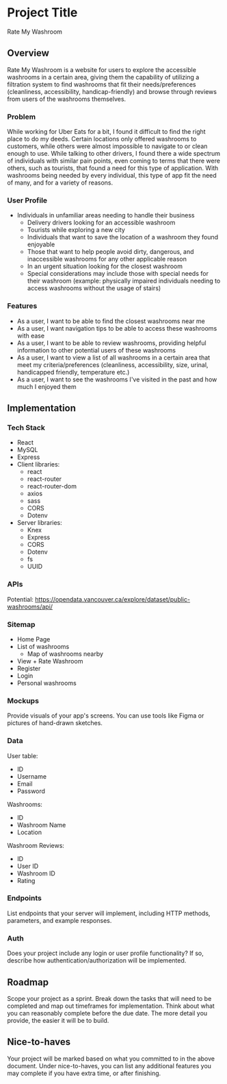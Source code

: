 # Project Title

Rate My Washroom

## Overview

Rate My Washroom is a website for users to explore the accessible washrooms in a certain area, giving them the capability of utilizing a filtration system to find washrooms that fit their needs/preferences (cleanliness, accessibility, handicap-friendly) and browse through reviews from users of the washrooms themselves.

### Problem

While working for Uber Eats for a bit, I found it difficult to find the right place to do my deeds. Certain locations only offered washrooms to customers, while others were almost impossible to navigate to or clean enough to use. While talking to other drivers, I found there a wide spectrum of individuals with similar pain points, even coming to terms that there were others, such as tourists, that found a need for this type of application. With washrooms being needed by every individual, this type of app fit the need of many, and for a variety of reasons.

### User Profile

- Individuals in unfamiliar areas needing to handle their business
    - Delivery drivers looking for an accessible washroom
    - Tourists while exploring a new city 
    - Individuals that want to save the location of a washroom they found enjoyable
    - Those that want to help people avoid dirty, dangerous, and inaccessible washrooms for any other applicable reason
    - In an urgent situation looking for the closest washroom
    - Special considerations may include those with special needs for their washroom (example: physically impaired individuals needing to access washrooms without the usage of stairs)

### Features

- As a user, I want to be able to find the closest washrooms near me
- As a user, I want navigation tips to be able to access these washrooms with ease
- As a user, I want to be able to review washrooms, providing helpful information to other potential users of these washrooms
- As a user, I want to view a list of all washrooms in a certain area that meet my criteria/preferences (cleanliness, accessibility, size, urinal, handicapped friendly, temperature etc.)
- As a user, I want to see the washrooms I've visited in the past and how much I enjoyed them

## Implementation

### Tech Stack

- React
- MySQL
- Express
- Client libraries: 
    - react
    - react-router
    - react-router-dom
    - axios
    - sass
    - CORS
    - Dotenv
- Server libraries:
    - Knex
    - Express
    - CORS
    - Dotenv
    - fs
    - UUID

### APIs

Potential: https://opendata.vancouver.ca/explore/dataset/public-washrooms/api/

### Sitemap

- Home Page
- List of washrooms
    - Map of washrooms nearby
- View + Rate Washroom
- Register 
- Login
- Personal washrooms

### Mockups

Provide visuals of your app's screens. You can use tools like Figma or pictures of hand-drawn sketches.

### Data

User table: 
- ID
- Username
- Email 
- Password

Washrooms:
- ID
- Washroom Name
- Location

Washroom Reviews: 
- ID
- User ID
- Washroom ID
- Rating

### Endpoints

List endpoints that your server will implement, including HTTP methods, parameters, and example responses.

### Auth

Does your project include any login or user profile functionality? If so, describe how authentication/authorization will be implemented.

## Roadmap

Scope your project as a sprint. Break down the tasks that will need to be completed and map out timeframes for implementation. Think about what you can reasonably complete before the due date. The more detail you provide, the easier it will be to build.

## Nice-to-haves

Your project will be marked based on what you committed to in the above document. Under nice-to-haves, you can list any additional features you may complete if you have extra time, or after finishing.
